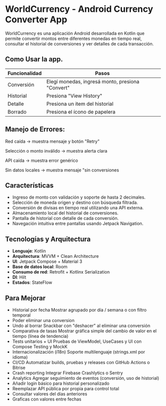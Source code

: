 # WorldCurrency - Android Currency Converter App

WorldCurrency es una aplicación Android desarrollada en Kotlin que permite convertir montos entre diferentes monedas en tiempo real, consultar el historial de conversiones y ver detalles de cada transacción.

## Como Usar la app.

 Funcionalidad  | Pasos                                        
| ------------- | -------------------------------------------- |
| Conversión    | Elegí monedas, ingresá monto, presiona "Convert" |
| Historial     | Presiona "View History"                          |
| Detalle       | Presiona un item del historial                   |
| Borrado       | Presiona el ícono de papelera                    |

## Manejo de Errores:

Red caída → muestra mensaje y botón "Retry"

Selección o monto inválido → muestra alerta clara

API caída → muestra error genérico

Sin datos locales → muestra mensaje "sin conversiones

## Características

- Ingreso de monto con validación y soporte de hasta 2 decimales.
- Selección de moneda origen y destino con búsqueda filtrada.
- Conversión de divisas en tiempo real utilizando una API externa.
- Almacenamiento local del historial de conversiones.
- Pantalla de historial con detalle de cada conversión.
- Navegación intuitiva entre pantallas usando Jetpack Navigation.


##  Tecnologías y Arquitectura

- **Lenguaje**: Kotlin
- **Arquitectura**: MVVM + Clean Architecture
- **UI**: Jetpack Compose + Material 3
- **Base de datos local**: Room
- **Consumo de red**: Retrofit + Kotlinx Serialization
- **DI**: Hilt
- **Estados**: StateFlow

##  Para Mejorar

  - Historial por fecha	Mostrar agrupado por día / semana o con filtro temporal
  - Poder eliminar una conversion
  - Undo al borrar	Snackbar con "deshacer" al eliminar una conversión
  - Comparativa de tasas	Mostrar gráfica simple del cambio de valor en el tiempo (línea de tendencia)
  - Tests unitarios + UI	Pruebas de ViewModel, UseCases y UI con Compose Testing y MockK
  - Internacionalización (i18n)	Soporte multilenguaje (strings.xml por idioma)
  - CI/CD	Automatizar builds, pruebas y releases con GitHub Actions o Bitrise
  - Crash reporting	Integrar Firebase Crashlytics o Sentry
  - Analytics	Agregar seguimiento de eventos (conversión, uso de historial)
  - Añadir login básico para historial personalizado
  - Reemplazar API pública por propia para control total
  - Consultar valores del días anteriores
  - Graficas con valores entre fechas
